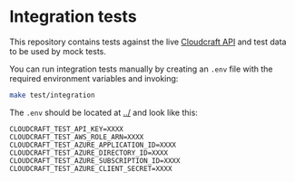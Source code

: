 # Integration tests

This repository contains tests against the live [Cloudcraft API](https://developers.cloudcraft.co/) and test data to be used by mock tests.

You can run integration tests manually by creating an `.env` file with the required environment variables and invoking:

```bash
make test/integration
```

The `.env` should be located at [../](../) and look like this:

```
CLOUDCRAFT_TEST_API_KEY=XXXX
CLOUDCRAFT_TEST_AWS_ROLE_ARN=XXXX
CLOUDCRAFT_TEST_AZURE_APPLICATION_ID=XXXX
CLOUDCRAFT_TEST_AZURE_DIRECTORY_ID=XXXX
CLOUDCRAFT_TEST_AZURE_SUBSCRIPTION_ID=XXXX
CLOUDCRAFT_TEST_AZURE_CLIENT_SECRET=XXXX
```
